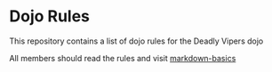 Dojo Rules
==========

This repository contains a list of dojo rules for the Deadly Vipers dojo

All members should read the rules and visit [markdown-basics](https://github.com/deadlyvipers)
